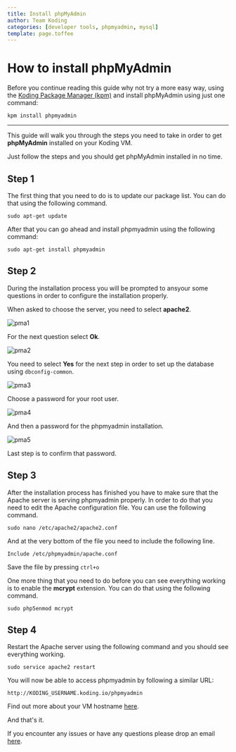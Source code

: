 ```yaml
---
title: Install phpMyAdmin
author: Team Koding
categories: [developer tools, phpmyadmin, mysql]
template: page.toffee
---
```


# How to install phpMyAdmin

Before you continue reading this guide why not try a more easy way, using the [Koding Package Manager (kpm)](http://learn.koding.com/guides/getting-started-kpm/) and install phpMyAdmin using just one command:

```
kpm install phpmyadmin
```

***

This guide will walk you through the steps you need to take in order to get **phpMyAdmin** installed on your Koding VM.

Just follow the steps and you should get phpMyAdmin installed in no time.

## Step 1

The first thing that you need to do is to update our package list. You can do that using the following command.

```
sudo apt-get update
```

After that you can go ahead and install phpmyadmin using the following command:

```
sudo apt-get install phpmyadmin
```

## Step 2

During the installation process you will be prompted to ansyour some questions in order to configure the installation properly.

When asked to choose the server, you need to select **apache2**.

![pma1](pma1.png)

For the next question select **Ok**.

![pma2](pma2.png)

You need to select **Yes** for the next step in order to set up the database using `dbconfig-common`.

![pma3](pma3.png)

Choose a password for your root user.

![pma4](pma4.png)

And then a password for the phpmyadmin installation.

![pma5](pma5.png)

Last step is to confirm that password.

## Step 3

After the installation process has finished you have to make sure that the Apache server is serving phpmyadmin properly. In order to do that you need to edit the Apache configuration file. You can use the following command.

```
sudo nano /etc/apache2/apache2.conf
```

And at the very bottom of the file you need to include the following line.

```
Include /etc/phpmyadmin/apache.conf
```

Save the file by pressing `ctrl+o`

One more thing that you need to do before you can see everything working is to enable the **mcrypt** extension. You can do that using the following command.

```
sudo php5enmod mcrypt
```

## Step 4

Restart the Apache server using the following command and you should see everything working.

```
sudo service apache2 restart
```

You will now be able to access phpmyadmin by following a similar URL:

```
http://KODING_USERNAME.koding.io/phpmyadmin
```

Find out more about your VM hostname [here](http://learn.koding.com/faq/vm-hostname/).

And that's it.

If you encounter any issues or have any questions please drop an email [here](mailto:support@koding.com).

